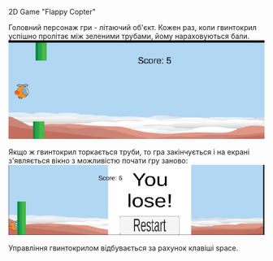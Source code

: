 2D Game "Flappy Copter"

Головний персонаж гри - літаючий об'єкт. Кожен раз, коли гвинтокрил 
успішно пролітає між зеленими трубами, йому нараховуються бали.
![My Image](/Assets/Images/scene1.png)

Якщо ж гвинтокрил торкається труби, то гра закінчується і на екрані 
з'являється вікно з можливістю почати гру заново:
![My Image](/Assets/Images/lose.png)

Управління гвинтокрилом відбувається за рахунок клавіші space.